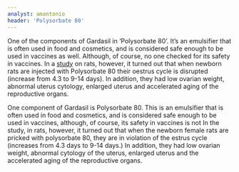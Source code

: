```yaml
---
analyst: amantonio
header: 'Polysorbate 80'
---
```


One of the components of Gardasil in ‘Polysorbate 80’. It’s an emulsifier that is often used in food and cosmetics, and is considered safe enough to be used in vaccines as well. Although, of course, no one checked for its safety in vaccines. In a [study](https://www.ncbi.nlm.nih.gov/pubmed/8473002) on rats, however, it turned out that when newborn rats are injected with Polysorbate 80 their oestrus cycle is disrupted (increase from 4.3 to 9-14 days). In addition, they had low ovarian weight, abnormal uterus cytology, enlarged uterus and accelerated aging of the reproductive organs.

One component of Gardasil is Polysorbate 80. This is an emulsifier that is often used in food and cosmetics, and is considered safe enough to be used in vaccines, although, of course, its safety in vaccines is not In the study, in rats, however, it turned out that when the newborn female rats are pricked with polysorbate 80, they are in violation of the estrus cycle (increases from 4.3 days to 9-14 days.) In addition, they had low ovarian weight, abnormal cytology of the uterus, enlarged uterus and the accelerated aging of the reproductive organs.
